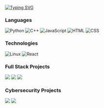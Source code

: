 [![Typing SVG](https://readme-typing-svg.demolab.com?font=Fira+Code&pause=1000&center=true&vCenter=true&multiline=true&width=435&lines=%F0%9F%91%8B+Hello+there!+I'm+Noah+Sanderson)](https://git.io/typing-svg)
### Languages

![Python](https://img.shields.io/badge/-Python-000?&logo=Python)
![C++](https://img.shields.io/badge/-C++-000?&logo=c%2b%2b&logoColor=00599C)
![JavaScript](https://img.shields.io/badge/-JavaScript-000?&logo=JavaScript)
![HTML](https://camo.githubusercontent.com/c0f60c84bd23525a0f1e5972ff5052f878eb4104e88b347b7f0004d0e6ad8898/68747470733a2f2f696d672e736869656c64732e696f2f62616467652f2d48544d4c352d4533344632363f7374796c653d666c61742d737175617265266c6f676f3d68746d6c35266c6f676f436f6c6f723d7768697465)
![CSS](https://camo.githubusercontent.com/d2de8f341090cb9d72d132ef5f73c2a2c9be3081193bd9c7f3fee5b4973ece27/68747470733a2f2f696d672e736869656c64732e696f2f62616467652f2d435353332d3135373242363f7374796c653d666c61742d737175617265266c6f676f3d63737333)

### Technologies

![Linux](https://img.shields.io/badge/-Linux-000?&logo=Linux)
![React](https://img.shields.io/badge/-React-000?&logo=React)

### Full Stack Projects

[![](https://img.shields.io/badge/-🧬%20My%20Website-000)](https://github.com/Noah4u76/Portfolio-Website)
[![](https://img.shields.io/badge/-🧠%20Discrete%20StudyGuide-000)](https://github.com/Noah4u76/study-guide)
[![](https://img.shields.io/badge/-👾%20Neo%20Punks-000)](https://github.com/Noah4u76/NeoPunks)



### Cybersecurity Projects
[![](https://img.shields.io/badge/-🔒%20XOR%20Encryption-000)](https://github.com/Noah4u76/XOR-Encryption-Project)
[![](https://img.shields.io/badge/-💬%20SecureChat-000)](https://github.com/kushpatelj86/CPSC-455-Project)
